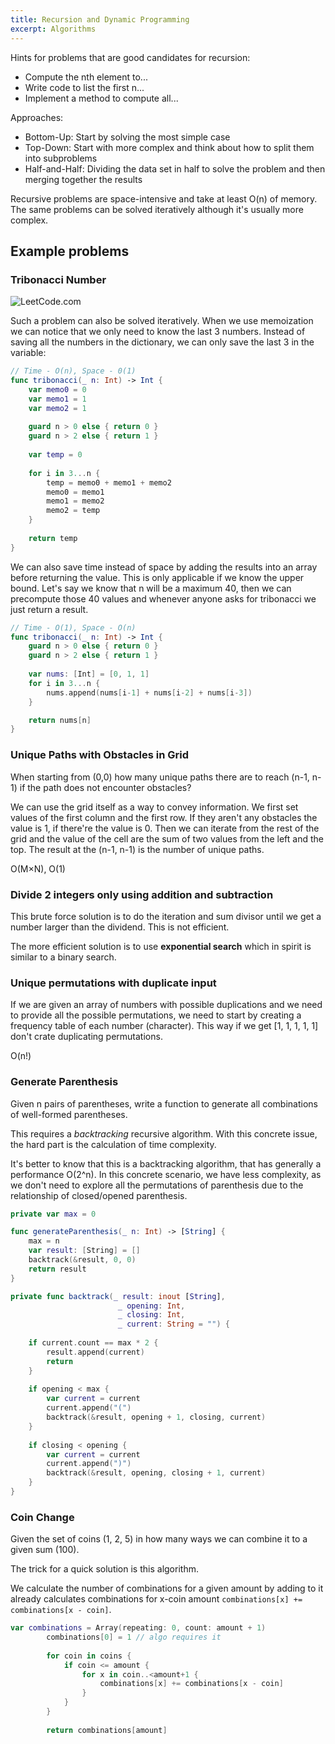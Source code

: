 ```yaml
---
title: Recursion and Dynamic Programming
excerpt: Algorithms
---
```


Hints for problems that are good candidates for recursion:
* Compute the nth element to...
* Write code to list the first n...
* Implement a method to compute all...

Approaches:
* Bottom-Up: Start by solving the most simple case
* Top-Down: Start with more complex and think about how to split them into subproblems
* Half-and-Half: Dividing the data set in half to solve the problem and then merging together the results


Recursive problems are space-intensive and take at least O(n) of memory. The same problems can be solved iteratively although it's usually more complex.

## Example problems

### Tribonacci Number

![LeetCode.com](/images/notes/b8daa97dce2af0a8feb01d20e075456e68904da809bc44e9afb26ac5a82ca17e.png)  

Such a problem can also be solved iteratively. When we use memoization we can notice that we only need to know the last 3 numbers. Instead of saving all the numbers in the dictionary, we can only save the last 3 in the variable:

```swift
// Time - O(n), Space - 0(1)
func tribonacci(_ n: Int) -> Int {
    var memo0 = 0
    var memo1 = 1
    var memo2 = 1
    
    guard n > 0 else { return 0 }
    guard n > 2 else { return 1 }
    
    var temp = 0
    
    for i in 3...n {
        temp = memo0 + memo1 + memo2
        memo0 = memo1
        memo1 = memo2
        memo2 = temp
    }
    
    return temp
}
```

We can also save time instead of space by adding the results into an array before returning the value. This is only applicable if we know the upper bound. Let's say we know that n will be a maximum 40, then we can precompute those 40 values and whenever anyone asks for tribonacci we just return a result.

```swift
// Time - O(1), Space - O(n) 
func tribonacci(_ n: Int) -> Int {
    guard n > 0 else { return 0 }
    guard n > 2 else { return 1 }
    
    var nums: [Int] = [0, 1, 1]
    for i in 3...n {
        nums.append(nums[i-1] + nums[i-2] + nums[i-3])
    } 

    return nums[n]
}
```

### Unique Paths with Obstacles in Grid

When starting from (0,0) how many unique paths there are to reach (n-1, n-1) if the path does not encounter obstacles?

We can use the grid itself as a way to convey information. We first set values of the first column and the first row. If they aren't any obstacles the value is 1, if there're the value is 0. Then we can iterate from the rest of the grid and the value of the cell are the sum of two values from the left and the top. The result at the (n-1, n-1) is the number of unique paths.

O(M×N), O(1)

### Divide 2 integers only using addition and subtraction

This brute force solution is to do the iteration and sum divisor until we get a number larger than the dividend. This is not efficient.

The more efficient solution is to use **exponential search** which in spirit is similar to a binary search. 

### Unique permutations with duplicate input

If we are given an array of numbers with possible duplications and we need to provide all the possible permutations, we need to start by creating a frequency table of each number (character). This way if we get [1, 1, 1, 1, 1] don't crate duplicating permutations.

O(n!)

### Generate Parenthesis
 
Given n pairs of parentheses, write a function to generate all combinations of well-formed parentheses.

This requires a *backtracking* recursive algorithm. With this concrete issue, the hard part is the calculation of time complexity. 

It's better to know that this is a backtracking algorithm, that has generally a performance O(2^n). In this concrete scenario, we have less complexity, as we don't need to explore all the permutations of parenthesis due to the relationship of closed/opened parenthesis.

```swift
private var max = 0

func generateParenthesis(_ n: Int) -> [String] {
    max = n
    var result: [String] = []
    backtrack(&result, 0, 0)
    return result
}

private func backtrack(_ result: inout [String],
                        _ opening: Int,
                        _ closing: Int,
                        _ current: String = "") {
                    
    if current.count == max * 2 {
        result.append(current)
        return
    }
    
    if opening < max {
        var current = current
        current.append("(")
        backtrack(&result, opening + 1, closing, current)
    }
    
    if closing < opening {
        var current = current
        current.append(")")
        backtrack(&result, opening, closing + 1, current)
    }
}
```

### Coin Change

Given the set of coins (1, 2, 5) in how many ways we can combine it to a given sum (100). 

The trick for a quick solution is this algorithm. 

We calculate the number of combinations for a given amount by adding to it already calculates combinations for x-coin amount `combinations[x] += combinations[x - coin]`.

```swift
var combinations = Array(repeating: 0, count: amount + 1)
        combinations[0] = 1 // algo requires it
        
        for coin in coins {
            if coin <= amount {
                for x in coin..<amount+1 {
                    combinations[x] += combinations[x - coin]
                }
            }
        }
        
        return combinations[amount]
```